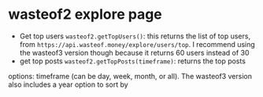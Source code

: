 # wasteof2 explore page

- Get top users `wasteof2.getTopUsers()`: this returns the list of top users, from `https://api.wasteof.money/explore/users/top`. I recommend using the wasteof3 version though because it returns 60 users instead of 30
- get top posts `wasteof2.getTopPosts(timeframe)`: returns the top posts

options: timeframe (can be day, week, month, or all). The wasteof3 version also includes a year option to sort by